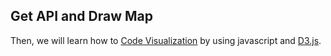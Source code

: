 ## Get API and Draw Map 

Then, we will learn how to [Code Visualization](data.md) by using javascript and [D3.js](https://d3js.org/).
